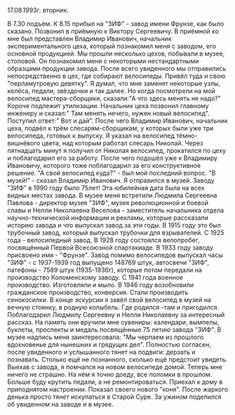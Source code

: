 17.08.1993г. вторник.

В 7.30 подъём. К 8.15 прибыл на "ЗИФ" - завод имени Фрунзе, как было сказано.
 Позвонил в приёмную к Виктору Сергеевичу. В приёмной ко мне был представлен Владимир Иванович, начальник экспериментального цеха, который познакомил меня с заводом, его основной продукцией. Мы прошли несколько цехов, побывали в музее, столовой.  Он познакомил меня с некоторыми нестандартными образцами продукции завода. После всего увиденного мы отправились непосредственно в цех, где собирают велосипеды.
  Привёл туда и свою "перламутровую девятку". Я думал, что мне заменят некоторые узлы, колёса, педали, звёздочки и так далее. Но когда посмотрели на мой велосипед мастера-сборщики, сказали:"А что здесь менять не надо?" Короче подлежит утилизации. Начальник цеха позвонил главному инженеру и сказал:" Там менять нечего, нужен новый велосипед". Поступил ответ:" Вот и дай". 
   После чего Владимир Иванович, начальник цеха, подвёл к трём слесарям-сборщикам, у которых были уже три велосипеда, готовых к выпуску. Я указал на велосипед тёмно-вишнёвого цвета, над которым работал слесарь Николай. Через пятнадцать минут я получил от Николая велосипед, прокатился по цеху и поблагодарил его за работу. После чего подошёл уже к Владимиру Ивановичу, которого тоже поблагодарил за его 
 конструктивное решение. 
"А свой велосипед куда?" - был мой последний вопрос. "В музей!" - сказал Владимир Иванович. 
  Я отправился в музей. Заводу "ЗИФ" в 1990 году было 75лет! Эта юбилейная дата была на всех видных местах завода. 
  В музее меня встретили Людмила Сергеевна Павлова - директор музея "ЗИФ", музея революционной и боевой славы и Нелли Николаевна Веселова - заместитель начальника отдела научно-технической информации и рекламы, которые рассказали историю завода и что выпускал завод за эти годы. 
  В 1915 году это был трубочный завод, который выпускал трубочки для взрывателей. 
 С 1925 года - велосипедный завод.
  В 1928 году состоялся велопробег, посвящённый Первой Всесоюзной спартакиаде.
  В 1933 году заводу присвоено имя - "Фрунзе". 
Завод помимо велосипедов выпускал часы "ЗИФ" - с 1937-1939 год выпущено 148769 штук, автосвечи "ЗИФ", патефоны - 7589 штук (1935-1936г), которые потом передали на производство Коломенскому заводу.
  С 1941 года военное производство. Изготовляли и мыло.
  В 1946 году возобновили гражданское производство, конверсия. Стали производить сенокосилки.
  В конце эскурсии я завёл свой велосипед в музей на вечную стоянку, в родную колыбель. Где родился -там и пригодился. Поблагодарил Людмилу Сергеевну и Нелли Николаевну за интересный рассказ. На память они вручили мне сувениры: календари, вымпелы, буклеты, проспекты и медаль посвящённые 75 летию завода "ЗИФ".
  В музее надпись меня заинтересовала: "Мы черпаем из прошлого вдохновенье для нынешних и грядущих дел". Полностью согласен, после увиденного и услышанного тянет на подвиги: дерзать и познавать. Столько ещё не познанного, сколько ещё предстоит увидеть.
  Выехав с завода, я помчался на новом велосипеде домой. Теперь мне ничего не страшно. На нём я точно доеду, все поломки в прошлом. Больше буду крутить педали, а не ремонтироваться.
  Приехал к дому в приподнятом настроении. Показал своего нового "коня". После жаркого денька просто тянет искупаться в Старой Суре. За ужином поделился об увиденном на заводе и в музее.
